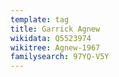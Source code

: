 ```yaml
---
template: tag
title: Garrick Agnew
wikidata: Q5523974
wikitree: Agnew-1967
familysearch: 97YQ-V5Y
---
```

